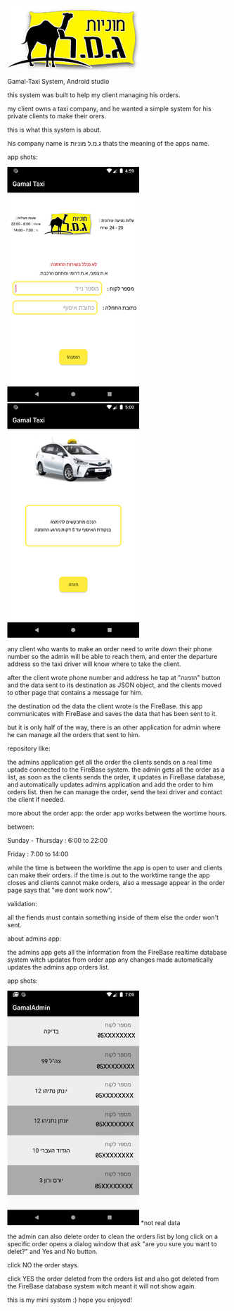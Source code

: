 <img src="Gamal_Images/gamal2.jpg" width=300>

Gamal-Taxi System, Android studio

this system was built to help my client managing his orders.

my client owns a taxi company, and he wanted a simple system for his private clients to make their orers.

this is what this system is about.

his company name is ג.מ.ל מוניות thats the meaning of the apps name.

app shots:

<img src="Gamal_Images/Gamal1.png" width=300> <img src="Gamal_Images/Gamal2.png" width=300>

any client who wants to make an order need to write down their phone number so the admin will be able to reach them, and enter the departure address so the taxi driver will know where to take the client.

after the client wrote phone number and address he tap at "הזמנה" button and the data sent to its destination as JSON object, and the clients moved to other page that contains a message for him.

the destination od the data the client wrote is the FireBase.
this app communicates with FireBase and saves the data that has been sent to it.

but it is only half of the way, there is an other application for admin where he can manage all the orders that sent to him.

repository like:


the admins application get all the order the clients sends on a real time uptade connected to the FireBase system.
the admin gets all the order as a list, as soon as the clients sends the order, it updates in FireBase database, and automatically updates admins application and add the order to him orders list.
then he can manage the order, send the texi driver and contact the client if needed.

more about the order app:
the order app works between the wortime hours.

between:

Sunday - Thursday : 6:00 to 22:00

Friday : 7:00 to 14:00

while the time is between the worktime the app is open to user and clients can make their orders.
if the time is out to the worktime range the app closes and clients cannot make orders, also a message appear in the order page says that "we dont work now".

validation:

all the fiends must contain something inside of them else the order won't sent.

about admins app:

the admins app gets all the information from the FireBase realtime database system witch updates from order app
any changes made automatically updates the admins app orders list.

app shots:

<img src="Gamal_Images/adminApp.png" width=300>
*not real data

the admin can also delete order to clean the orders list by long click on a specific order opens a dialog window that ask "are you sure you want to delet?" and Yes and No button.

click NO the order stays.

click YES the order deleted from the orders list and also got deleted from the FireBase database system witch meant it will not show again.

this is my mini system :) hope you enjoyed!
















